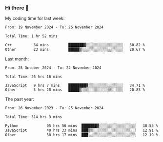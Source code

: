 ### Hi there 👋

My coding time for last week:

<!--START_SECTION:week-->

```txt
From: 19 November 2024 - To: 26 November 2024

Total Time: 1 hr 52 mins

C++          34 mins         ███████▓░░░░░░░░░░░░░░░░░   30.82 %
Other        23 mins         █████▒░░░░░░░░░░░░░░░░░░░   20.67 %
```

<!--END_SECTION:week-->

Last month:

<!--START_SECTION:month-->

```txt
From: 25 October 2024 - To: 24 November 2024

Total Time: 26 hrs 16 mins

JavaScript   9 hrs 7 mins    ████████▓░░░░░░░░░░░░░░░░   34.71 %
Other        5 hrs 28 mins   █████▒░░░░░░░░░░░░░░░░░░░   20.83 %
```

<!--END_SECTION:month-->

The past year:

<!--START_SECTION:year-->

```txt
From: 26 November 2023 - To: 25 November 2024

Total Time: 314 hrs 3 mins

Python             95 hrs 56 mins  ███████▓░░░░░░░░░░░░░░░░░   30.55 %
JavaScript         40 hrs 33 mins  ███▒░░░░░░░░░░░░░░░░░░░░░   12.91 %
Other              38 hrs 17 mins  ███░░░░░░░░░░░░░░░░░░░░░░   12.19 %
```

<!--END_SECTION:year-->
